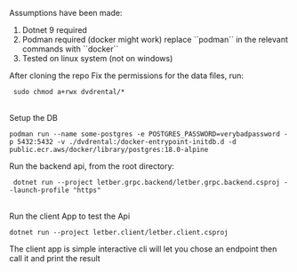 Assumptions have been made:
<ol>
<li>Dotnet 9 required</li>
<li>Podman required (docker might work) replace ``podman`` in the relevant commands with ``docker``</li>
<li>Tested on linux system (not on windows)</li>

</ol>
After cloning the repo
Fix the permissions for the data files, run:
<br>

``` sudo chmod a+rwx dvdrental/*```

<br>
Setup the DB

```podman run --name some-postgres -e POSTGRES_PASSWORD=verybadpassword -p 5432:5432 -v ./dvdrental:/docker-entrypoint-initdb.d -d public.ecr.aws/docker/library/postgres:18.0-alpine```

Run the backend api, from the root directory:

`` dotnet run --project letber.grpc.backend/letber.grpc.backend.csproj --launch-profile "https"``

<br>
Run the client App to test the Api
<br>

``dotnet run --project letber.client/letber.client.csproj``

The client app is simple interactive cli will let you chose an endpoint then call it and print the result